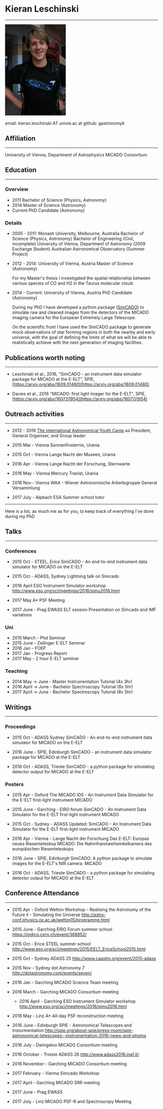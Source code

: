 # Kieran Leschinski
-------------------

<img src="me.png" width="200">


email: kieran.leschinski AT univie.ac.at
github: gastronomyk


## Affiliation
--------------
University of Vienna, Department of Astrophysics
MICADO Consortium


## Education
------------

### Overview

- 2011 Bachelor of Science (Physics, Astronomy)
- 2014 Master of Science (Astronomy)
- Current PhD Candidate (Astronomy)

### Details

- 2005 - 2011: Monash University, Melbourne, Australia 
    Bachelor of Science (Physics, Astronomy)
    Bachelor of Engineering (Civil, incomplete)
    University of Vienna, Department of Astronomy (2009 Exchange Student)
    Australian Astronomical Observatory (Summer Project)

- 2012 - 2014: University of Vienna, Austria
    Master of Science (Astronomy)
    
    For my Master's thesis I investigated the spatial relationship between various species of CO and H2 in the Taurus molecular cloud.

- 2014 - Current: University of Vienna, Austria
    PhD Candidate (Astronomy)

    During my PhD I have developed a python package ([SimCADO](www.univie.ac.at/simcado)) to simulate raw and cleaned images from the detectors of the MICADO imaging camera for the European Extremely Large Telescope. 
    
    On the scientific front I have used the SimCADO package to generate mock observations of star forming regions in both the nearby and early universe, with the goal of defining the limits of what we will be able to realistically achieve with the next generation of imaging facilities.


## Publications worth noting
----------------------------

- Leschinski et al., 2016, "SimCADO - an instrument data simulator package for MICADO at the E-ELT", SPIE, [https://arxiv.org/abs/1609.01480](https://arxiv.org/abs/1609.01480)

- Davies et al., 2016 "MICADO: first light imager for the E-ELT", SPIE, [https://arxiv.org/abs/1607.01954](https://arxiv.org/abs/1607.01954)



## Outreach activities
----------------------
- 2012 - 2016 
  [The international Astronomical Youth Camp](www.iayc.org)
  as President, General Organiser, and Group leader
  
- 2015 Mar - Vienna
  Sonnenfinsternis, Urania

- 2015 Oct - Vienna
  Lange Nacht der Museen, Urania
  
- 2016 Apr - Vienna
  Lange Nacht der Forschung, Sternwarte
  
- 2016 May - Vienna
  Mercury Tranist, Urania

- 2016 Nov - Vienna
  WAA - Wiener Astronomische Arbeitsgruppe General Versammlung

- 2017 July - Alpbach
  ESA Summer school tutor


--------------------

Here is a list, as much me as for you, to keep track of everything I've done during my PhD

## Talks
---------

### Conferences
- 2015 Oct - STEEL, Erice
  SimCADO - An end-to-end instrument data simulator for MICADO on the E-ELT
  
- 2015 Oct - ADASS, Sydney
  Lightning talk on Simcado
  
- 2016 April
  ESO Instrument Simulator workshop
  http://www.eso.org/sci/meetings/2016/simu2016.html
  
- 2017 May
  A* PSF Meeting
  
- 2017 June - Prag
  EWASS ELT session
  Presentation on Simcado and IMF variations

### Uni
- 2015 March - Phd Seminar
- 2015 June - Zeilinger E-ELT Seminar
- 2016 Jan - FOEP
- 2017 Jan - Progress Report
- 2017 May - 2 hour E-ELT seminar


### Teaching
- 2014 May -> June   - Master Instrumentation Tutorial (4x 3hr)
- 2016 April -> June - Bachelor Spectroscopy Tutorial (8x 5hr)
- 2017 April -> June - Bachelor Spectroscopy Tutorial (8x 5hr)


## Writings
------------

### Proceedings

- 2015 Oct - ADASS Sydney
  SimCADO - An end-to-end instrument data simulator for MICADO on the E-ELT
  
- 2016 June - SPIE, Edinburgh
  SimCADO - an instrument data simulator package for MICADO at the E-ELT
  
- 2016 Oct - ADASS, Trieste
  SimCADO - a python package for simulating detector output for MICADO at the E-ELT


### Posters

- 2015 Apr - Oxford
  The MICADO IDS - An Instrument Data Simulator for the E-ELT first-light instrument MICADO

- 2015 June - Garching - EIRO forum
  SimCADO - An Instrument Data Simulator for the E-ELT first-light instrument MICADO

- 2015 Oct - Sydney - ADASS
  Updated: SimCADO - An Instrument Data Simulator for the E-ELT first-light instrument MICADO

- 2016 Apr - Vienna - Lange Nacht der Forschung
  Das E-ELT: Europas neues Riesenteleskop
  MICADO: Die Nahinfrarotweitwinkelkamera des europäischen Riesenteleskops

- 2016 June - SPIE, Edinburgh
  SimCADO: A python package to simulate images for the E-ELT's NIR camera: MICADO

- 2016 Oct - ADASS, Trieste
SimCADO - a python package for simulating detector output for MICADO at the E-ELT



## Conference Attendance
------------------------

- 2015 Apr - Oxford
  Wetton Workshop - Realising the Astronomy of the Future II - Simulating the Universe
  http://astro-conf.physics.ox.ac.uk/wetton15/programme.html
  
- 2015 June - Garching
  EIRO Forum summer school
  https://indico.cern.ch/event/368852/
  
- 2015 Oct - Erice
  STEEL summer school
  http://www.eso.org/sci/meetings/2015/EELT_EriceSchool2015.html

- 2015 Oct - Sydney
  ADASS 25
  http://www.caastro.org/event/2015-adass
  
- 2015 Nov - Sydney
  dot Astronomy 7
  http://dotastronomy.com/events/seven/
  
- 2016 Jan - Garching
  MICADO Science Team meeting
  
- 2016 March - Garching
  MICADO Consortium meeting

  - 2016 April - Garching
  ESO Instrument Simulator workshop 
  http://www.eso.org/sci/meetings/2016/simu2016.html

- 2016 May - Linz
  A* All-day PSF reconstruction meeting

- 2016 June - Edinburgh
  SPIE - Astronomical Telescopes and Insturmentation
  http://spie.org/about-spie/press-room/spie-astronomical-telescopes--instrumentation-2016-news-and-photos

- 2016 July - Dwingeloo
  MICADO Consortium meeting

- 2016 October - Trieste
  ADASS 26
  http://www.adass2016.inaf.it/

- 2016 November - Garching
  MICADO Consortium meeting

- 2017 February - Vienna
  Simcado Workshop

- 2017 April - Garching
  MICADO SRR meeting

- 2017 June - Prag
  EWASS
  
- 2017 July - Linz
  MICADO PSF-R and Spectroscopy Meeting
  
